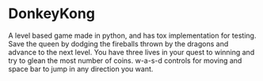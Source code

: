 # DonkeyKong
A level based game made in python, and has tox implementation for testing.
Save the queen by dodging the fireballs thrown by the dragons and advance to the next level. You have three lives in your quest to winning and try to glean the most number of coins. 
w-a-s-d controls for moving and space bar to jump in any direction you want.
